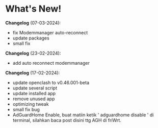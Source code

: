 # What's New!

**Changelog** (07-03-2024):
- fix Modemmanager auto-reconnect
- update packages
- small fix

**Changelog** (23-02-2024):
- add auto reconnect modemmanager

**Changelog** (17-02-2024):
- update openclash to v0.46.001-beta
- update several script
- update installed app
- remove unused app
- optimizing tweak
- small fix bug
- AdGuardHome Enable, buat matiin ketik ' adguardhome disable ' di terminal, silahkan baca post disini ttg AGH di friWrt.

